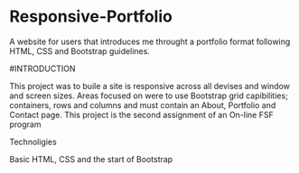 # Responsive-Portfolio
A website for users that introduces me throught a portfolio format following HTML, CSS and Bootstrap guidelines. 

#INTRODUCTION

This project was to buile a site is responsive across all devises and window and screen sizes. Areas focused on were to use Bootstrap grid capibilities; containers, rows and columns and must contain an About, Portfolio and Contact page. 
This project is the second assignment of an On-line FSF program

Technoligies

Basic HTML, CSS and the start of Bootstrap
